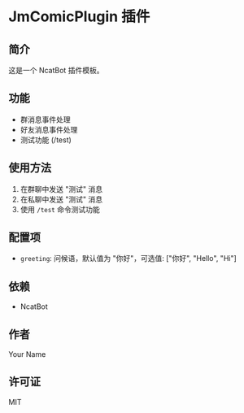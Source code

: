# JmComicPlugin 插件

## 简介

这是一个 NcatBot 插件模板。

## 功能

- 群消息事件处理
- 好友消息事件处理
- 测试功能 (/test)

## 使用方法

1. 在群聊中发送 "测试" 消息
2. 在私聊中发送 "测试" 消息
3. 使用 `/test` 命令测试功能

## 配置项

- `greeting`: 问候语，默认值为 "你好"，可选值: ["你好", "Hello", "Hi"]

## 依赖

- NcatBot

## 作者

Your Name

## 许可证

MIT
